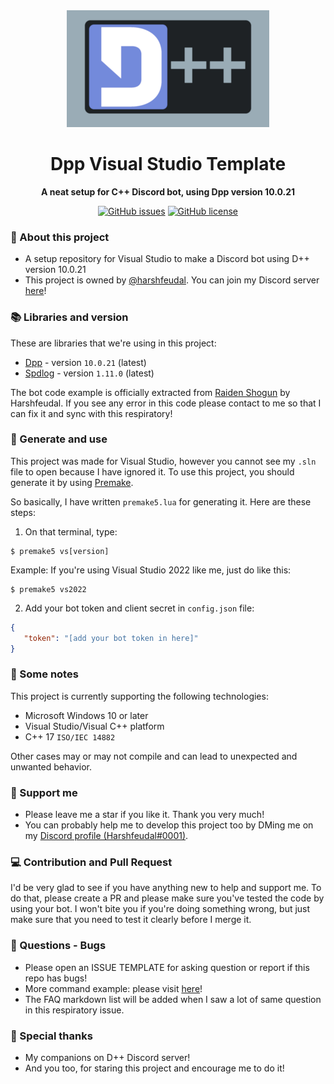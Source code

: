 <div align="center"><img src="https://github.com/brainboxdotcc/DPP/blob/master/docpages/DPP-markdown-logo.png?raw=true"/>
<h1>Dpp Visual Studio Template</h1>
    <b>
        <p>A neat setup for C++ Discord bot, using Dpp version 10.0.21</p>
    </b>

[![GitHub issues](https://img.shields.io/github/issues/Harshfeudal-Projects/setup-vs)](https://github.com/Harshfeudal-Projects/Raiden-Shogun/issues)
[![GitHub license](https://img.shields.io/github/license/Harshfeudal-Projects/setup-vs?color=brightgreen)](https://github.com/Harshfeudal-Projects/Raiden-Shogun/blob/main/LICENSE)
</div>

### :pencil: About this project
- A setup repository for Visual Studio to make a Discord bot using D++ version 10.0.21
- This project is owned by [@harshfeudal](https://github.com/harshfeudal). You can join my Discord server [here](https://discord.gg/BAk2CXpRAT)!

### 📚 Libraries and version
These are libraries that we're using in this project:
- [Dpp](https://github.com/brainboxdotcc/DPP) - version `10.0.21` (latest)
- [Spdlog](https://github.com/gabime/spdlog) - version `1.11.0` (latest)

The bot code example is officially extracted from [Raiden Shogun](https://github.com/Harshfeudal-Projects/Raiden-Shogun) by Harshfeudal. If you see any error in this code please contact to me so that I can fix it and sync with this respiratory!

### 🚨 Generate and use
 This project was made for Visual Studio, however you cannot see my `.sln` file to open because I have ignored it. To use this project, you should generate it by using [Premake](https://premake.github.io/).

 So basically, I have written `premake5.lua` for generating it. Here are these steps:
 1. On that terminal, type:
 ```
 $ premake5 vs[version]
 ```
 Example: If you're using Visual Studio 2022 like me, just do like this:
 ```
 $ premake5 vs2022
 ```
 2. Add your bot token and client secret in `config.json` file:
 ```json
 {
    "token": "[add your bot token in here]"
 }
 ```

 ### 📜 Some notes
 This project is currently supporting the following technologies:
 - Microsoft Windows 10 or later
 - Visual Studio/Visual C++ platform 
 - C++ 17 `ISO/IEC 14882`

 Other cases may or may not compile and can lead to unexpected and unwanted behavior.

 ### 🤝 Support me
 - Please leave me a star if you like it. Thank you very much!
 - You can probably help me to develop this project too by DMing me on my [Discord profile (Harshfeudal#0001)](https://discord.com/users/622450109317251088).

 ### :computer: Contribution and Pull Request
  I'd be very glad to see if you have anything new to help and support me. To do that, please create a PR and please make sure you've tested the code by using your bot. I won't bite you if you're doing something wrong, but just make sure that you need to test it clearly before I merge it.

 ### 👷 Questions - Bugs
 - Please open an ISSUE TEMPLATE for asking question or report if this repo has bugs!
 - More command example: please visit [here](https://github.com/Harshfeudal-Projects/Raiden-Shogun)!
 - The FAQ markdown list will be added when I saw a lot of same question in this respiratory issue.

 ### :sparkling_heart: Special thanks
  - My companions on D++ Discord server!
  - And you too, for staring this project and encourage me to do it!
